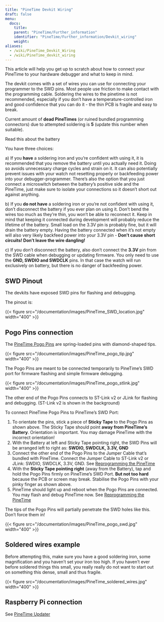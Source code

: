 ```yaml
---
title: "PineTime Devkit Wiring"
draft: false
menu:
  docs:
    title:
    parent: "PineTime/Further_information"
    identifier: "PineTime/Further_information/Devkit_wiring"
    weight:
aliases:
  - /wiki/PineTime_Devkit_Wiring
  - /wiki/PineTime_devkit_wiring
---
```


This article will help you get up to scratch about how to connect your PineTime to your hardware debugger and what to keep in mind.

The devkit comes with a set of wires you can use for connecting your programmer to the SWD pins. Most people use friction to make contact with the programming cable. Soldering the wires to the pinetime is not recommended, especially if you don’t have a temperature-controlled iron and good confidence that you can do it - the thin PCB is fragile and easy to break.

Current amount of **dead PineTimes** (or ruined bundled programming connectors) due to attempted soldering is **5** (update this number when suitable).

Read this about the battery

You have three choices:

a) If you **have** a soldering iron and you’re confident with using it, it is recommended that you remove the battery until you actually need it. Doing so avoids unnecessary charge cycles and strain on it. It can also potentially prevent issues with your watch not resetting properly or backfeeding power into your debugger-programmer. There’s also the option that you just connect a microswitch between the battery’s positive side and the PineTime, just make sure to isolate your connections so it doesn’t short out against anything.

b) If you **do not have** a soldering iron or you’re not confident with using it, don’t disconnect the battery if you ever plan on using it. Don’t bend the wires too much as they’re thin, you won’t be able to reconnect it. Keep in mind that keeping it connected during development will probably reduce the lifetime of the battery. Small load on the 3.3V pin is probably fine, but it will drain the battery empty. Having the battery connected when it’s not empty will also very likely backfeed power into your 3.3V pin - **Don’t cause short circuits! Don’t leave the wire dangling!**

c) If you don’t disconnect the battery, also don’t connect the **3.3V** pin from the SWD cable when debugging or updating firmware. You only need to use the **GND, SWDIO and SWDCLK** pins. In that case the watch will run exclusively on battery, but there is no danger of backfeeding power.

## SWD Pinout

The devkits have exposed SWD pins for flashing and debugging.

The pinout is:

{{< figure src="/documentation/images/PineTime_SWD_location.jpg" width="400" >}}

## Pogo Pins connection

The [PineTime Pogo Pins](https://pine64.com/product/pinetime-pogopin-jig/) are spring-loaded pins with diamond-shaped tips.

{{< figure src="/documentation/images/PineTime_pogo_tip.jpg" width="400" >}}

The Pogo Pins are meant to be connected temporarily to PineTime’s SWD port for firmware flashing and simple firmware debugging.

{{< figure src="/documentation/images/PineTime_pogo_stlink.jpg" width="400" >}}

The other end of the Pogo Pins connects to ST-Link v2 or JLink for flashing and debugging. (ST-Link v2 is shown in the background)

To connect PineTime Pogo Pins to PineTime’s SWD Port:

1. To orientate the pins, stick a piece of **Sticky Tape** to the Pogo Pins as shown above. The Sticky Tape should point **away from PineTime’s Battery**. Orientation is important. You may damage PineTime with the incorrect orientation!
2. With the Battery at left and Sticky Tape pointing right, the SWD Pins will be arranged left to right as: **SWDIO, SWDCLK, 3.3V, GND**
3. Connect the other end of the Pogo Pins to the Jumper Cable that’s bundled with PineTime. Connect the Jumper Cable to ST-Link v2 or JLink: SWDIO, SWDCLK, 3.3V, GND. See [Reprogramming the PineTime](/documentation/PineTime/Software/Reprogramming/)
4. With the **Sticky Tape pointing right** (away from the Battery), tap and hold the Pogo Pins firmly on PineTime’s SWD Port. **But not too hard** because the PCB or screen may break. Stabilise the Pogo Pins with your pinky finger as shown above.
5. PineTime should light up and reboot when the Pogo Pins are connected. You may flash and debug PineTime now. See [Reprogramming the PineTime](/documentation/PineTime/Software/Reprogramming/)

The tips of the Pogo Pins will partially penetrate the SWD holes like this. Don’t force them in!

{{< figure src="/documentation/images/PineTime_pogo_swd.jpg" width="400" >}}

## Soldered wires example

Before attempting this, make sure you have a good soldering iron, some magnification and you haven’t set your iron too high. If you haven’t ever before soldered things this small, you really really do not want to start out on something this dense, small and thus fragile.

{{< figure src="/documentation/images/PineTime_soldered_wires.jpg" width="400" >}}

## Raspberry Pi connection

See [PineTime Updater](https://github.com/lupyuen/pinetime-updater/blob/master/README.md)
